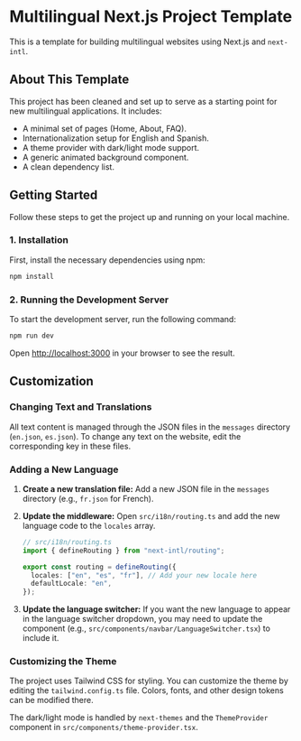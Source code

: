# Multilingual Next.js Project Template

This is a template for building multilingual websites using Next.js and `next-intl`.

## About This Template

This project has been cleaned and set up to serve as a starting point for new multilingual applications. It includes:

- A minimal set of pages (Home, About, FAQ).
- Internationalization setup for English and Spanish.
- A theme provider with dark/light mode support.
- A generic animated background component.
- A clean dependency list.

## Getting Started

Follow these steps to get the project up and running on your local machine.

### 1. Installation

First, install the necessary dependencies using npm:

```bash
npm install
```

### 2. Running the Development Server

To start the development server, run the following command:

```bash
npm run dev
```

Open [http://localhost:3000](http://localhost:3000) in your browser to see the result.

## Customization

### Changing Text and Translations

All text content is managed through the JSON files in the `messages` directory (`en.json`, `es.json`). To change any text on the website, edit the corresponding key in these files.

### Adding a New Language

1.  **Create a new translation file:** Add a new JSON file in the `messages` directory (e.g., `fr.json` for French).
2.  **Update the middleware:** Open `src/i18n/routing.ts` and add the new language code to the `locales` array.

    ```typescript
    // src/i18n/routing.ts
    import { defineRouting } from "next-intl/routing";

    export const routing = defineRouting({
      locales: ["en", "es", "fr"], // Add your new locale here
      defaultLocale: "en",
    });
    ```

3.  **Update the language switcher:** If you want the new language to appear in the language switcher dropdown, you may need to update the component (e.g., `src/components/navbar/LanguageSwitcher.tsx`) to include it.

### Customizing the Theme

The project uses Tailwind CSS for styling. You can customize the theme by editing the `tailwind.config.ts` file. Colors, fonts, and other design tokens can be modified there.

The dark/light mode is handled by `next-themes` and the `ThemeProvider` component in `src/components/theme-provider.tsx`.